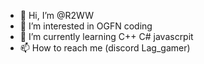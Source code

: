 - 👋 Hi, I’m @R2WW
- 👀 I’m interested in OGFN coding
- 🌱 I’m currently learning C++ C# javascrpit
- 📫 How to reach me (discord Lag_gamer)

<!---
R2WW/R2WW is a ✨ special ✨ repository because its `README.md` (this file) appears on your GitHub profile.
You can click the Preview link to take a look at your changes.
--->
